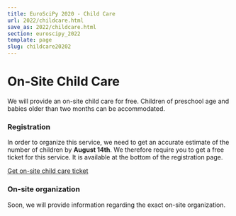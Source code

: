 ```yaml
---
title: EuroSciPy 2020 - Child Care
url: 2022/childcare.html
save_as: 2022/childcare.html
section: euroscipy_2022
template: page
slug: childcare20202
---
```


# On-Site Child Care

We will provide an on-site child care for free. Children of preschool age and
babies older than two months can be accommodated.

### Registration

In order to organize this service, we need to get an accurate estimate of the
number of children by **August 14th**. We therefore require you to get a free
ticket for this service. It is available at the bottom of the registration
page.

<a href="https://ti.to/pysv/euroscipy-2022" class="btn btn-primary btn-lg btn-block active" role="button" aria-pressed="true">Get on-site child care ticket</a>

### On-site organization

Soon, we will provide information regarding the exact on-site organization.
